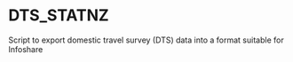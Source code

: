 # DTS_STATNZ
Script to export domestic travel survey (DTS) data into a format suitable for Infoshare
